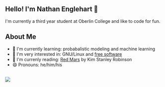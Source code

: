 ## Hello! I'm Nathan Englehart 👋
I'm currently a third year student at Oberlin College and like to code for fun.

## About Me
- 🌱 I'm currently learning: probabalistic modeling and machine learning
- 📝 I'm very interested in: GNU/Linux and [free software](https://www.gnu.org/philosophy/free-sw.html)
- 📘 I'm currenly reading: [Red Mars](https://en.wikipedia.org/wiki/Mars_trilogy#Red_Mars_%E2%80%93_Colonization) by Kim Stanley Robinson
- 😄 Pronouns: he/him/his

<!--
**nathanenglehart/nathanenglehart** is a ✨ _special_ ✨ repository because its `README.md` (this file) appears on your GitHub profile.

Here are some ideas to get you started:

- 🔭 I’m currently working on ...
- 🌱 I’m currently learning ...
- 👯 I’m looking to collaborate on ...
- 🤔 I’m looking for help with ...
- 💬 Ask me about ...
- 📫 How to reach me: ...
- 😄 Pronouns: ...
- ⚡ Fun fact: ...
-->
<br>
<img src="https://github-readme-stats.vercel.app/api?username=nathanenglehart&&show_icons=true&title_color=ffffff&icon_color=bb2acf&text_color=daf7dc&bg_color=151515"></img>
